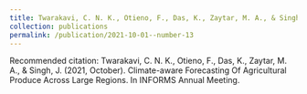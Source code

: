 ```yaml
---
title: Twarakavi, C. N. K., Otieno, F., Das, K., Zaytar, M. A., & Singh, J. (2021, October). Climate-aware Forecasting Of Agricultural Produce Across Large Regions. In INFORMS Annual Meeting.
collection: publications
permalink: /publication/2021-10-01--number-13
---
```


Recommended citation: Twarakavi, C. N. K., Otieno, F., Das, K., Zaytar, M. A., & Singh, J. (2021, October). Climate-aware Forecasting Of Agricultural Produce Across Large Regions. In INFORMS Annual Meeting.
